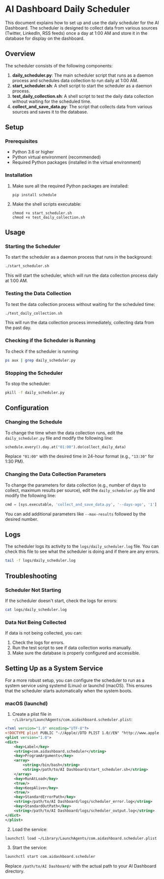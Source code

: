 # AI Dashboard Daily Scheduler

This document explains how to set up and use the daily scheduler for the AI Dashboard. The scheduler is designed to collect data from various sources (Twitter, LinkedIn, RSS feeds) once a day at 1:00 AM and store it in the database for display on the dashboard.

## Overview

The scheduler consists of the following components:

1. **daily_scheduler.py**: The main scheduler script that runs as a daemon process and schedules data collection to run daily at 1:00 AM.
2. **start_scheduler.sh**: A shell script to start the scheduler as a daemon process.
3. **test_daily_collection.sh**: A shell script to test the daily data collection without waiting for the scheduled time.
4. **collect_and_save_data.py**: The script that collects data from various sources and saves it to the database.

## Setup

### Prerequisites

- Python 3.6 or higher
- Python virtual environment (recommended)
- Required Python packages (installed in the virtual environment)

### Installation

1. Make sure all the required Python packages are installed:
   ```
   pip install schedule
   ```

2. Make the shell scripts executable:
   ```
   chmod +x start_scheduler.sh
   chmod +x test_daily_collection.sh
   ```

## Usage

### Starting the Scheduler

To start the scheduler as a daemon process that runs in the background:

```bash
./start_scheduler.sh
```

This will start the scheduler, which will run the data collection process daily at 1:00 AM.

### Testing the Data Collection

To test the data collection process without waiting for the scheduled time:

```bash
./test_daily_collection.sh
```

This will run the data collection process immediately, collecting data from the past day.

### Checking if the Scheduler is Running

To check if the scheduler is running:

```bash
ps aux | grep daily_scheduler.py
```

### Stopping the Scheduler

To stop the scheduler:

```bash
pkill -f daily_scheduler.py
```

## Configuration

### Changing the Schedule

To change the time when the data collection runs, edit the `daily_scheduler.py` file and modify the following line:

```python
schedule.every().day.at("01:00").do(collect_daily_data)
```

Replace `"01:00"` with the desired time in 24-hour format (e.g., `"13:30"` for 1:30 PM).

### Changing the Data Collection Parameters

To change the parameters for data collection (e.g., number of days to collect, maximum results per source), edit the `daily_scheduler.py` file and modify the following line:

```python
cmd = [sys.executable, 'collect_and_save_data.py', '--days-ago', '1']
```

You can add additional parameters like `--max-results` followed by the desired number.

## Logs

The scheduler logs its activity to the `logs/daily_scheduler.log` file. You can check this file to see what the scheduler is doing and if there are any errors.

```bash
tail -f logs/daily_scheduler.log
```

## Troubleshooting

### Scheduler Not Starting

If the scheduler doesn't start, check the logs for errors:

```bash
cat logs/daily_scheduler.log
```

### Data Not Being Collected

If data is not being collected, you can:

1. Check the logs for errors.
2. Run the test script to see if data collection works manually.
3. Make sure the database is properly configured and accessible.

## Setting Up as a System Service

For a more robust setup, you can configure the scheduler to run as a system service using systemd (Linux) or launchd (macOS). This ensures that the scheduler starts automatically when the system boots.

### macOS (launchd)

1. Create a plist file in `~/Library/LaunchAgents/com.aidashboard.scheduler.plist`:

```xml
<?xml version="1.0" encoding="UTF-8"?>
<!DOCTYPE plist PUBLIC "-//Apple//DTD PLIST 1.0//EN" "http://www.apple.com/DTDs/PropertyList-1.0.dtd">
<plist version="1.0">
<dict>
    <key>Label</key>
    <string>com.aidashboard.scheduler</string>
    <key>ProgramArguments</key>
    <array>
        <string>/bin/bash</string>
        <string>/path/to/AI Dashboard/start_scheduler.sh</string>
    </array>
    <key>RunAtLoad</key>
    <true/>
    <key>KeepAlive</key>
    <true/>
    <key>StandardErrorPath</key>
    <string>/path/to/AI Dashboard/logs/scheduler_error.log</string>
    <key>StandardOutPath</key>
    <string>/path/to/AI Dashboard/logs/scheduler_output.log</string>
</dict>
</plist>
```

2. Load the service:

```bash
launchctl load ~/Library/LaunchAgents/com.aidashboard.scheduler.plist
```

3. Start the service:

```bash
launchctl start com.aidashboard.scheduler
```

Replace `/path/to/AI Dashboard/` with the actual path to your AI Dashboard directory.
